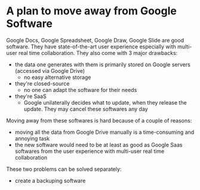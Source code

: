 # A plan to move away from Google Software

Google Docs, Google Spreadsheet, Google Draw, Google Slide are good software. They have state-of-the-art user experience especially with multi-user real time collaboration. They also come with 3 major drawbacks:
- the data one generates with them is primarily stored on Google servers (accessed via Google Drive)
    - no easy alternative storage
- they're closed-source
    - no one can adapt the software for their needs
- they're SaaS
    - Google unilaterally decides what to update, when they release the update. They may cancel these softwares any day

Moving away from these softwares is hard because of a couple of reasons:
- moving all the data from Google Drive manually is a time-consuming and annoying task
- the new software would need to be at least as good as Google Saas softwares from the user experience with multi-user real time collaboration

These two problems can be solved separately:
- create a backuping software